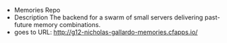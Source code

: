 * Memories Repo
* Description
  The backend for a swarm of small servers delivering past-future memory combinations. 
* goes to URL: http://g12-nicholas-gallardo-memories.cfapps.io/
